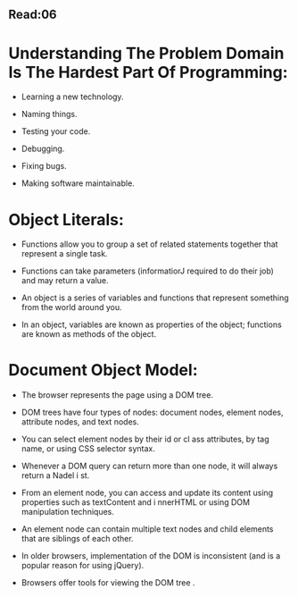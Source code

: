 ## Read:06

# Understanding The Problem Domain Is The Hardest Part Of Programming:

* Learning a new technology.

* Naming things.

* Testing your code.

* Debugging.

* Fixing bugs.

* Making software maintainable.

# Object Literals:

* Functions allow you to group a set of related
statements together that represent a single task. 

* Functions can take parameters (informatiorJ required
to do their job) and may return a value. 

* An object is a series of variables and functions that
represent something from the world around you. 

* In an object, variables are known as properties of the
object; functions are known as methods of the object.

# Document Object Model:

* The browser represents the page using a DOM tree. 


* DOM trees have four types of nodes: document nodes,
element nodes, attribute nodes, and text nodes. 

* You can select element nodes by their id or cl ass
attributes, by tag name, or using CSS selector syntax. 

* Whenever a DOM query can return more than one
node, it will always return a Nadel i st. 

* From an element node, you can access and update its
content using properties such as textContent and
i nnerHTML or using DOM manipulation techniques. 

* An element node can contain multiple text nodes and
child elements that are siblings of each other. 

* In older browsers, implementation of the DOM is
inconsistent (and is a popular reason for using jQuery). 

* Browsers offer tools for viewing the DOM tree . 
